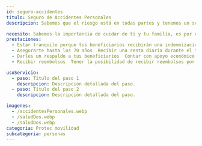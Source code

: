 ```yaml
---
id: seguro-accidentes
titulo: Seguro de Accidentes Personales
descripcion: Sabemos que el riesgo está e​​n todas partes y tenemos un seguro con el que te sentirás más protegido, sea porque te gusta salir en tu bicicleta, conduces tu carro con frecuencia o caminas tranquilo por un parque.Con el Seguro de Accidentes Personales te indemnizamos a ti o a tus beneficiarios en caso de que presentes alguna invalidez o fallezcas con motivo de una situación accidental. También tienes la posibilidad de contratar coberturas adicionales que complementan tu tranquilidad. Si te incapacitan, recibes una renta por cada día que no puedas trabajar o realizar tus actividades cotidianas con normalidad. Adicionalmente, te reembolsamos los gastos médicos en que incurras a causa de un accidente y que tu EPS o tu Seguro de Salud no cubran.

necesito: Sabemos la importancia de cuidar de ti y tu familia, es por ello que, te brindamos las mejores opciones que te permitirán disfrutar de los momentos más especiales de tu vida con tranquilidad.
prestaciones: 
  - Estar tranquilo porque tus beneficiarios recibirán una indemnización en caso de que fallezcas en un accidente o como consecuencia de este.
  - Asegurarte hasta los 70 años  Recibir una renta diaria durante el tiempo que tarde tu recuperación para que tú y tus seres queridos ​no pierdan su calidad de vida.
  - Darles un respaldo a tus beneficiarios  Contar con apoyo económico si quedas con una invalidez o desmembración a causa de un accidente.
  - Recibir reembolsos  Tener la posibilidad de recibir reembolsos por los gastos médicos en que incurras a consecuencia de un

usoServicio:
  - paso: Título del paso 1
    descripcion: Descripción detallada del paso.
  - paso: Título del paso 2
    descripcion: Descripción detallada del paso.

imagenes:
  - /accidentesPersonales.webp
  - /saludDos.webp
  - /saludDos.webp
categoria: Protec movilidad
subcategoria: personas
---
```

